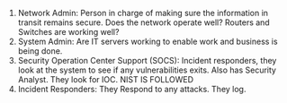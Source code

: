 
1) Network Admin: Person in charge of making sure the information in transit remains secure. Does the network operate well? Routers and Switches are working well? 
2) System Admin: Are IT servers working to enable work and business is being done. 
3) Security Operation Center Support (SOCS): Incident responders, they look at the system to see if any vulnerabilities exits. Also has Security Analyst. They look for IOC. NIST IS FOLLOWED
4) Incident Responders: They Respond to any attacks. They log. 
